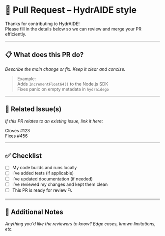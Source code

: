 # 🚀 Pull Request – HydrAIDE style

Thanks for contributing to HydrAIDE!  
Please fill in the details below so we can review and merge your PR efficiently.

---

## 📋 What does this PR do?

_Describe the main change or fix. Keep it clear and concise._

> Example:  
> Adds `IncrementFloat64()` to the Node.js SDK  
> Fixes panic on empty metadata in `hydraidego`

---

## 🔗 Related Issue(s)

_If this PR relates to an existing issue, link it here:_

Closes #123  
Fixes #456

---

## ✅ Checklist

- [ ] My code builds and runs locally
- [ ] I’ve added tests (if applicable)
- [ ] I’ve updated documentation (if needed)
- [ ] I’ve reviewed my changes and kept them clean
- [ ] This PR is ready for review 🔍

---

## 💬 Additional Notes

_Anything you'd like the reviewers to know? Edge cases, known limitations, etc._
